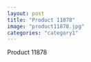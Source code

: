 ```yaml
---
layout: post
title: "Product 11878"
image: "product11878.jpg"
categories: "category1"
---
```

Product 11878
